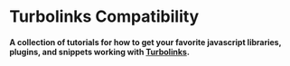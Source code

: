 # Turbolinks Compatibility

#### A collection of tutorials for how to get your favorite javascript libraries, plugins, and snippets working with [Turbolinks](https://github.com/rails/turbolinks).



